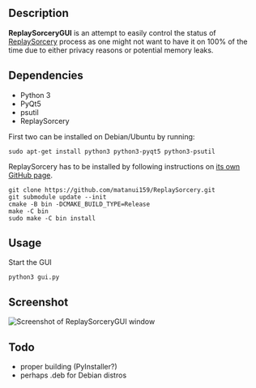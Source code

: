 ## Description

**ReplaySorceryGUI** is an attempt to easily control the status of [ReplaySorcery](https://github.com/matanui159/ReplaySorcery) process as one might not want to have it on 100% of the time due to either privacy reasons or potential memory leaks.

## Dependencies

- Python 3
- PyQt5
- psutil
- ReplaySorcery

First two can be installed on Debian/Ubuntu by running:

    sudo apt-get install python3 python3-pyqt5 python3-psutil

ReplaySorcery has to be installed by following instructions on [its own GitHub page](https://github.com/matanui159/ReplaySorcery).

    git clone https://github.com/matanui159/ReplaySorcery.git
    git submodule update --init
    cmake -B bin -DCMAKE_BUILD_TYPE=Release
    make -C bin
    sudo make -C bin install

## Usage

Start the GUI
    
    python3 gui.py

## Screenshot
![Screenshot of ReplaySorceryGUI window](https://github.com/hardpenguin/replay-sorcery-gui/raw/master/screenshot.png)

## Todo

- proper building (PyInstaller?)
- perhaps .deb for Debian distros
